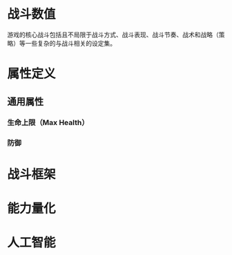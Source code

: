 # 战斗数值

游戏的核心战斗包括且不局限于战斗方式、战斗表现、战斗节奏、战术和战略（策略）等一些复杂的与战斗相关的设定集。

# 属性定义

## 通用属性

### 生命上限（Max Health）
### 防御


# 战斗框架

# 能力量化

# 人工智能
